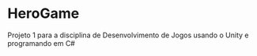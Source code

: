 # HeroGame
Projeto 1 para a disciplina de Desenvolvimento de Jogos usando o Unity e programando em C#
